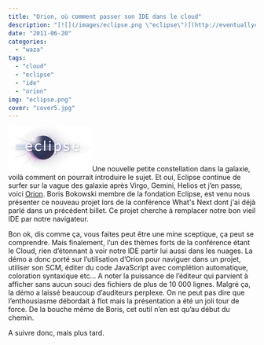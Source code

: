 ```yaml
---
title: "Orion, où comment passer son IDE dans le cloud"
description: "[![](/images/eclipse.png \"eclipse\")](http://eventuallycoding.com/wp-content/uploads/2011/06/eclipse.png)Une nouvelle petite constellation dans la gala..."
date: "2011-06-20"
categories: 
  - "waza"
tags: 
  - "cloud"
  - "eclipse"
  - "ide"
  - "orion"
img: "eclipse.png"
cover: "cover5.jpg"
---
```


[![](/images/eclipse.png "eclipse")](http://eventuallycoding.com/wp-content/uploads/2011/06/eclipse.png)Une nouvelle petite constellation dans la galaxie, voilà comment on pourrait introduire le sujet. Et oui, Eclipse continue de surfer sur la vague des galaxie après Virgo, Gemini, Helios et j’en passe, voici [Orion](http://wiki.eclipse.org/Orion). Boris Bokowski membre de la fondation Eclipse, est venu nous présenter ce nouveau projet lors de la conférence What's Next dont j'ai déjà parlé dans un précédent billet. Ce projet cherche à remplacer notre bon vieil IDE par notre navigateur.

Bon ok, dis comme ça, vous faites peut être une mine sceptique, ça peut se comprendre. Mais finalement, l’un des thèmes forts de la conférence étant le Cloud, rien d’étonnant à voir notre IDE partir lui aussi dans les nuages. La démo a donc porté sur l’utilisation d’Orion pour naviguer dans un projet, utiliser son SCM, éditer du code JavaScript avec complétion automatique, coloration syntaxique etc... A noter la puissance de l’éditeur qui parvient à afficher sans aucun souci des fichiers de plus de 10 000 lignes. Malgré ça, la démo a laissé beaucoup d’auditeurs perplexe. On ne peut pas dire que l’enthousiasme débordait à flot mais la présentation a été un joli tour de force. De la bouche même de Boris, cet outil n’en est qu’au début du chemin.

A suivre donc, mais plus tard.
